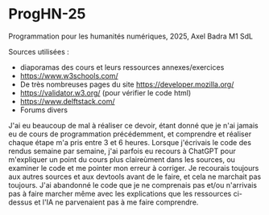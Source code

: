 # ProgHN-25
Programmation pour les humanités numériques, 2025, Axel Badra M1 SdL

Sources utilisées : 
- diaporamas des cours et leurs ressources annexes/exercices
- https://www.w3schools.com/
- De très nombreuses pages du site https://developer.mozilla.org/ 
- https://validator.w3.org/ (pour vérifier le code html)
- https://www.delftstack.com/
- Forums divers
  
J'ai eu beaucoup de mal à réaliser ce devoir, étant donné que je n'ai jamais eu de cours de programmation précédemment, et comprendre et réaliser chaque étape m'a pris entre 3 et 6 heures.
Lorsque j'écrivais le code des rendus semaine par semaine, j'ai parfois eu recours à ChatGPT pour m'expliquer un point du cours plus claireùment dans les sources, ou examiner le code et me pointer mon erreur à corriger. Je recourais toujours aux autres sources et aux devtools avant de le faire, et cela ne marchait pas toujours. 
J'ai abandonné le code que je ne comprenais pas et/ou n'arrivais pas à faire marcher même avec les explications que les ressources ci-dessus et l'IA ne parvenaient pas à me faire comprendre.
